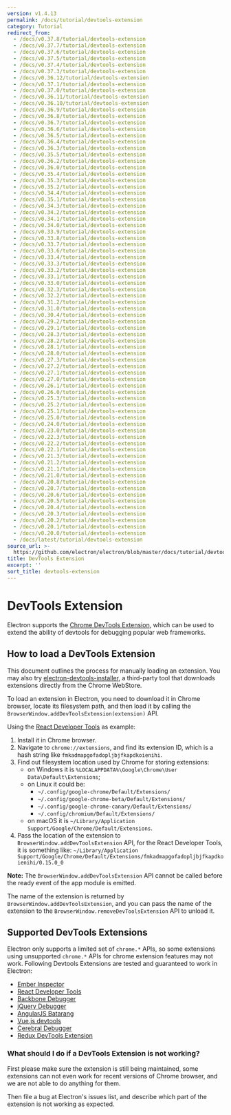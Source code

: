 ```yaml
---
version: v1.4.13
permalink: /docs/tutorial/devtools-extension
category: Tutorial
redirect_from:
  - /docs/v0.37.8/tutorial/devtools-extension
  - /docs/v0.37.7/tutorial/devtools-extension
  - /docs/v0.37.6/tutorial/devtools-extension
  - /docs/v0.37.5/tutorial/devtools-extension
  - /docs/v0.37.4/tutorial/devtools-extension
  - /docs/v0.37.3/tutorial/devtools-extension
  - /docs/v0.36.12/tutorial/devtools-extension
  - /docs/v0.37.1/tutorial/devtools-extension
  - /docs/v0.37.0/tutorial/devtools-extension
  - /docs/v0.36.11/tutorial/devtools-extension
  - /docs/v0.36.10/tutorial/devtools-extension
  - /docs/v0.36.9/tutorial/devtools-extension
  - /docs/v0.36.8/tutorial/devtools-extension
  - /docs/v0.36.7/tutorial/devtools-extension
  - /docs/v0.36.6/tutorial/devtools-extension
  - /docs/v0.36.5/tutorial/devtools-extension
  - /docs/v0.36.4/tutorial/devtools-extension
  - /docs/v0.36.3/tutorial/devtools-extension
  - /docs/v0.35.5/tutorial/devtools-extension
  - /docs/v0.36.2/tutorial/devtools-extension
  - /docs/v0.36.0/tutorial/devtools-extension
  - /docs/v0.35.4/tutorial/devtools-extension
  - /docs/v0.35.3/tutorial/devtools-extension
  - /docs/v0.35.2/tutorial/devtools-extension
  - /docs/v0.34.4/tutorial/devtools-extension
  - /docs/v0.35.1/tutorial/devtools-extension
  - /docs/v0.34.3/tutorial/devtools-extension
  - /docs/v0.34.2/tutorial/devtools-extension
  - /docs/v0.34.1/tutorial/devtools-extension
  - /docs/v0.34.0/tutorial/devtools-extension
  - /docs/v0.33.9/tutorial/devtools-extension
  - /docs/v0.33.8/tutorial/devtools-extension
  - /docs/v0.33.7/tutorial/devtools-extension
  - /docs/v0.33.6/tutorial/devtools-extension
  - /docs/v0.33.4/tutorial/devtools-extension
  - /docs/v0.33.3/tutorial/devtools-extension
  - /docs/v0.33.2/tutorial/devtools-extension
  - /docs/v0.33.1/tutorial/devtools-extension
  - /docs/v0.33.0/tutorial/devtools-extension
  - /docs/v0.32.3/tutorial/devtools-extension
  - /docs/v0.32.2/tutorial/devtools-extension
  - /docs/v0.31.2/tutorial/devtools-extension
  - /docs/v0.31.0/tutorial/devtools-extension
  - /docs/v0.30.4/tutorial/devtools-extension
  - /docs/v0.29.2/tutorial/devtools-extension
  - /docs/v0.29.1/tutorial/devtools-extension
  - /docs/v0.28.3/tutorial/devtools-extension
  - /docs/v0.28.2/tutorial/devtools-extension
  - /docs/v0.28.1/tutorial/devtools-extension
  - /docs/v0.28.0/tutorial/devtools-extension
  - /docs/v0.27.3/tutorial/devtools-extension
  - /docs/v0.27.2/tutorial/devtools-extension
  - /docs/v0.27.1/tutorial/devtools-extension
  - /docs/v0.27.0/tutorial/devtools-extension
  - /docs/v0.26.1/tutorial/devtools-extension
  - /docs/v0.26.0/tutorial/devtools-extension
  - /docs/v0.25.3/tutorial/devtools-extension
  - /docs/v0.25.2/tutorial/devtools-extension
  - /docs/v0.25.1/tutorial/devtools-extension
  - /docs/v0.25.0/tutorial/devtools-extension
  - /docs/v0.24.0/tutorial/devtools-extension
  - /docs/v0.23.0/tutorial/devtools-extension
  - /docs/v0.22.3/tutorial/devtools-extension
  - /docs/v0.22.2/tutorial/devtools-extension
  - /docs/v0.22.1/tutorial/devtools-extension
  - /docs/v0.21.3/tutorial/devtools-extension
  - /docs/v0.21.2/tutorial/devtools-extension
  - /docs/v0.21.1/tutorial/devtools-extension
  - /docs/v0.21.0/tutorial/devtools-extension
  - /docs/v0.20.8/tutorial/devtools-extension
  - /docs/v0.20.7/tutorial/devtools-extension
  - /docs/v0.20.6/tutorial/devtools-extension
  - /docs/v0.20.5/tutorial/devtools-extension
  - /docs/v0.20.4/tutorial/devtools-extension
  - /docs/v0.20.3/tutorial/devtools-extension
  - /docs/v0.20.2/tutorial/devtools-extension
  - /docs/v0.20.1/tutorial/devtools-extension
  - /docs/v0.20.0/tutorial/devtools-extension
  - /docs/latest/tutorial/devtools-extension
source_url: >-
  https://github.com/electron/electron/blob/master/docs/tutorial/devtools-extension.md
title: DevTools Extension
excerpt: ''
sort_title: devtools-extension
---
```

# DevTools Extension

Electron supports the [Chrome DevTools Extension](https://developer.chrome.com/extensions/devtools), which can be used to extend the ability of devtools for debugging popular web frameworks.

## How to load a DevTools Extension

This document outlines the process for manually loading an extension. You may also try [electron-devtools-installer](https://github.com/GPMDP/electron-devtools-installer), a third-party tool that downloads extensions directly from the Chrome WebStore.

To load an extension in Electron, you need to download it in Chrome browser, locate its filesystem path, and then load it by calling the `BrowserWindow.addDevToolsExtension(extension)` API.

Using the [React Developer Tools](https://chrome.google.com/webstore/detail/react-developer-tools/fmkadmapgofadopljbjfkapdkoienihi) as example:

1.  Install it in Chrome browser.
2.  Navigate to `chrome://extensions`, and find its extension ID, which is a hash string like `fmkadmapgofadopljbjfkapdkoienihi`.
3.  Find out filesystem location used by Chrome for storing extensions:
    *   on Windows it is `%LOCALAPPDATA%\Google\Chrome\User Data\Default\Extensions`;
    *   on Linux it could be:
        *   `~/.config/google-chrome/Default/Extensions/`
        *   `~/.config/google-chrome-beta/Default/Extensions/`
        *   `~/.config/google-chrome-canary/Default/Extensions/`
        *   `~/.config/chromium/Default/Extensions/`
    *   on macOS it is `~/Library/Application Support/Google/Chrome/Default/Extensions`.
4.  Pass the location of the extension to `BrowserWindow.addDevToolsExtension` API, for the React Developer Tools, it is something like: `~/Library/Application Support/Google/Chrome/Default/Extensions/fmkadmapgofadopljbjfkapdkoienihi/0.15.0_0`

**Note:** The `BrowserWindow.addDevToolsExtension` API cannot be called before the ready event of the app module is emitted.

The name of the extension is returned by `BrowserWindow.addDevToolsExtension`, and you can pass the name of the extension to the `BrowserWindow.removeDevToolsExtension` API to unload it.

## Supported DevTools Extensions

Electron only supports a limited set of `chrome.*` APIs, so some extensions using unsupported `chrome.*` APIs for chrome extension features may not work. Following Devtools Extensions are tested and guaranteed to work in Electron:

*   [Ember Inspector](https://chrome.google.com/webstore/detail/ember-inspector/bmdblncegkenkacieihfhpjfppoconhi)
*   [React Developer Tools](https://chrome.google.com/webstore/detail/react-developer-tools/fmkadmapgofadopljbjfkapdkoienihi)
*   [Backbone Debugger](https://chrome.google.com/webstore/detail/backbone-debugger/bhljhndlimiafopmmhjlgfpnnchjjbhd)
*   [jQuery Debugger](https://chrome.google.com/webstore/detail/jquery-debugger/dbhhnnnpaeobfddmlalhnehgclcmjimi)
*   [AngularJS Batarang](https://chrome.google.com/webstore/detail/angularjs-batarang/ighdmehidhipcmcojjgiloacoafjmpfk)
*   [Vue.js devtools](https://chrome.google.com/webstore/detail/vuejs-devtools/nhdogjmejiglipccpnnnanhbledajbpd)
*   [Cerebral Debugger](http://www.cerebraljs.com/documentation/the_debugger)
*   [Redux DevTools Extension](https://chrome.google.com/webstore/detail/redux-devtools/lmhkpmbekcpmknklioeibfkpmmfibljd)

### What should I do if a DevTools Extension is not working?

First please make sure the extension is still being maintained, some extensions can not even work for recent versions of Chrome browser, and we are not able to do anything for them.

Then file a bug at Electron's issues list, and describe which part of the extension is not working as expected.
